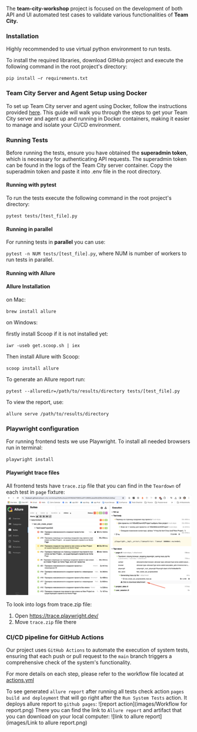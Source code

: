 The **team-city-workshop** project is focused on the development of both API and UI automated test cases to validate various functionalities of **Team City.**

### Installation
Highly recommended to use virtual python environment to run tests.

To install the required libraries, download GitHub project and execute the following command in the root project's directory:

`pip install –r requirements.txt`

### Team City Server and Agent Setup using Docker
To set up Team City server and agent using Docker, follow the instructions provided [here](https://telegra.ph/15-API-test-konfig-i-specifikaciya-02-06). 
This guide will walk you through the steps to get your Team City server and agent up and running in Docker containers, 
making it easier to manage and isolate your CI/CD environment.



### Running Tests
Before running the tests, ensure you have obtained the **superadmin token**, which is necessary for authenticating API requests. 
The superadmin token can be found in the logs of the Team City server container.
Copy the superadmin token and paste it into .env file in the root directory.

#### Running with pytest
To run the tests execute the following command in the root project's directory:

`pytest tests/[test_file].py`

#### Running in parallel

For running tests in **parallel** you can use:

`pytest -n NUM tests/[test_file].py`,
where NUM is number of workers to run tests in parallel.

#### Running with Allure

#### Allure Installation

on Mac:

`brew install allure`

on  Windows:

firstly install Scoop if it is not installed yet:

`iwr -useb get.scoop.sh | iex`

Then install Allure with Scoop:

`scoop install allure`

To generate an Allure report run:

`pytest --alluredir=/path/to/results/directory tests/[test_file].py`

To view the report, use:

`allure serve /path/to/results/directory`


### Playwright configuration

For running frontend tests we use Playwright.
To install all needed browsers run in terminal:

`playwright install`

#### Playwright trace files

All frontend tests have `trace.zip` file that you can find in the `Teardown` of each test in `page` fixture:
![attached trace file](images/trace_file_in_allure.png)

To look into logs from trace.zip file:
1. Open https://trace.playwright.dev/
2. Move `trace.zip` file there


### CI/CD pipeline for GitHub Actions

Our project uses `GitHub Actions` to automate the execution of system tests, 
ensuring that each push or pull request to the `main` branch triggers a comprehensive check 
of the system's functionality.

For more details on each step, please refer to the workflow file located at [actions.yml](.github/workflows/actions.yml)

To see generated `allure report` after running all tests check action 
`pages build and deployment` that will go right after the `Run System Tests` action. It deploys allure report to `github pages`:
![report action](images/Workflow for report.png)
There you can find the link to `Allure report` and artifact that you can download on your local computer:
![link to allure report](images/Link to allure report.png)



